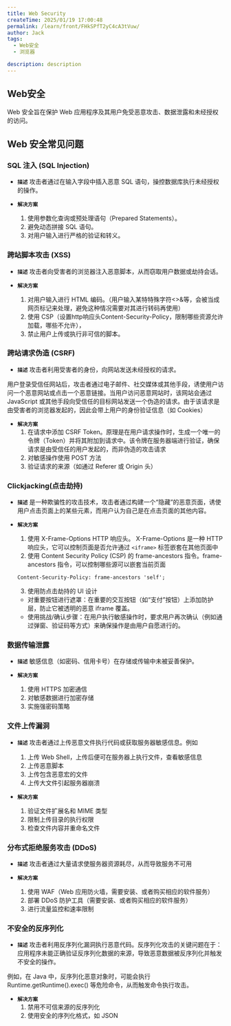 ```yaml
---
title: Web Security
createTime: 2025/01/19 17:00:48
permalink: /learn/front/FHkSPfT2yC4cA3tVuw/
author: Jack
tags:
  - Web安全
  - 浏览器

description: description
---
```


## Web安全

Web 安全旨在保护 Web 应用程序及其用户免受恶意攻击、数据泄露和未经授权的访问。

## Web 安全常见问题

### SQL 注入 (SQL Injection)

- **`描述`**
攻击者通过在输入字段中插入恶意 SQL 语句，操控数据库执行未经授权的操作。

- **`解决方案`**
  1. 使用参数化查询或预处理语句（Prepared Statements）。
  2. 避免动态拼接 SQL 语句。
  3. 对用户输入进行严格的验证和转义。

### 跨站脚本攻击 (XSS)

- **`描述`**
攻击者向受害者的浏览器注入恶意脚本，从而窃取用户数据或劫持会话。

- **`解决方案`**
  1. 对用户输入进行 HTML 编码。（用户输入某特特殊字符<>&等，会被当成网页标记来处理，避免这种情况需要对其进行转码再使用）
  2. 使用 CSP（设置http响应头Content-Security-Policy，限制哪些资源允许加载，哪些不允许），
  3. 禁止用户上传或执行非可信的脚本。
   
### 跨站请求伪造 (CSRF)

- **`描述`**
攻击者利用受害者的身份，向网站发送未经授权的请求。

用户登录受信任网站后，攻击者通过电子邮件、社交媒体或其他手段，诱使用户访问一个恶意网站或点击一个恶意链接。当用户访问恶意网站时，该网站会通过 JavaScript 或其他手段向受信任的目标网站发送一个伪造的请求。由于该请求是由受害者的浏览器发起的，因此会带上用户的身份验证信息（如 Cookies）

- **`解决方案`**
  1. 在请求中添加 CSRF Token。原理是在用户请求操作时，生成一个唯一的令牌（Token）并将其附加到请求中。该令牌在服务器端进行验证，确保请求是由受信任的用户发起的，而非伪造的攻击请求
  2. 对敏感操作使用 POST 方法
  3. 验证请求的来源（如通过 Referer 或 Origin 头）

### Clickjacking(点击劫持)

- **`描述`**
是一种欺骗性的攻击技术，攻击者通过构建一个“隐藏”的恶意页面，诱使用户点击页面上的某些元素，而用户认为自己是在点击页面的其他内容。

- **`解决方案`**
  1. 使用 X-Frame-Options HTTP 响应头。 X-Frame-Options 是一种 HTTP 响应头，它可以控制页面是否允许通过 `<iframe>` 标签嵌套在其他页面中
  2. 使用 Content Security Policy (CSP) 的 frame-ancestors 指令。frame-ancestors 指令，可以控制哪些源可以嵌套当前页面
  ```http
  Content-Security-Policy: frame-ancestors 'self';
  ``` 
  3. 使用防点击劫持的 UI 设计
    - 对重要按钮进行遮罩：在重要的交互按钮（如“支付”按钮）上添加防护层，防止它被透明的恶意 iframe 覆盖。
    - 使用挑战/确认步骤：在用户执行敏感操作时，要求用户再次确认（例如通过弹窗、验证码等方式）来确保操作是由用户自愿进行的。



### 数据传输泄露

- **`描述`**
敏感信息（如密码、信用卡号）在存储或传输中未被妥善保护。

- **`解决方案`**
  1. 使用 HTTPS 加密通信
  2. 对敏感数据进行加密存储
  3. 实施强密码策略

### 文件上传漏洞

- **`描述`**
攻击者通过上传恶意文件执行代码或获取服务器敏感信息。例如
  1. 上传 Web Shell，上传后便可在服务器上执行文件，查看敏感信息
  2. 上传恶意脚本
  3. 上传包含恶意宏的文件
  4. 上传大文件引起服务器崩溃
   
- **`解决方案`**
  1. 验证文件扩展名和 MIME 类型
  2. 限制上传目录的执行权限
  3. 检查文件内容并重命名文件

### 分布式拒绝服务攻击 (DDoS)

- **`描述`**
攻击者通过大量请求使服务器资源耗尽，从而导致服务不可用

- **`解决方案`**
  1. 使用 WAF（Web 应用防火墙，需要安装、或者购买相应的软件服务）
  2. 部署 DDoS 防护工具（需要安装、或者购买相应的软件服务）
  3. 进行流量监控和速率限制

### 不安全的反序列化

- **`描述`**
攻击者利用反序列化漏洞执行恶意代码。反序列化攻击的关键问题在于：应用程序未能正确验证反序列化数据的来源，导致恶意数据被反序列化并触发不安全的操作。

例如，在 Java 中，反序列化恶意对象时，可能会执行 Runtime.getRuntime().exec() 等危险命令，从而触发命令执行攻击。

- **`解决方案`**
  1. 禁用不可信来源的反序列化
  2. 使用安全的序列化格式，如 JSON